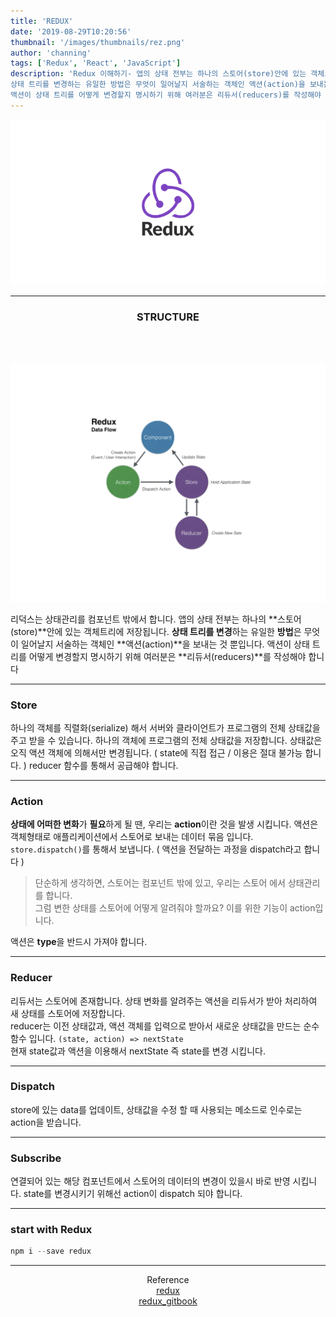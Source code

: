 ```yaml
---
title: 'REDUX'
date: '2019-08-29T10:20:56'
thumbnail: '/images/thumbnails/rez.png'
author: 'channing'
tags: ['Redux', 'React', 'JavaScript']
description: 'Redux 이해하기- 앱의 상태 전부는 하나의 스토어(store)안에 있는 객체트리에 저장됩니다.
상태 트리를 변경하는 유일한 방법은 무엇이 일어날지 서술하는 객체인 액션(action)을 보내는 것 뿐입니다.
액션이 상태 트리를 어떻게 변경할지 명시하기 위해 여러분은 리듀서(reducers)를 작성해야 합니다 '
---
```


![re](./rez.png)

---

<center>

### STRUCTURE

</center>

<br>
<br>

![redux_flow](./rdx.png)

리덕스는 상태관리를 컴포넌트 밖에서 합니다.
앱의 상태 전부는 하나의 **스토어(store)**안에 있는 객체트리에 저장됩니다.
**상태 트리를 변경**하는 유일한 **방법**은 무엇이 일어날지 서술하는 객체인 **액션(action)**을 보내는 것 뿐입니다.
액션이 상태 트리를 어떻게 변경할지 명시하기 위해 여러분은 **리듀서(reducers)**를 작성해야 합니다

---

### Store

하나의 객체를 직렬화(serialize) 해서 서버와 클라이언트가 프로그램의 전체 상태값을 주고 받을 수 있습니다. 하나의 객체에 프로그램의 전체 상태값을 저장합니다.
상태값은 오직 액션 객체에 의해서만 변경됩니다. ( state에 직접 접근 / 이용은 절대 불가능 합니다. ) reducer 함수를 통해서 공급해야 합니다.

---

### Action

**상태에 어떠한 변화**가 **필요**하게 될 땐, 우리는 **action**이란 것을 발생 시킵니다. 액션은 객체형태로 애플리케이션에서 스토어로 보내는 데이터 묶음 입니다. `store.dispatch()`를 통해서 보냅니다. ( 액션을 전달하는 과정을 dispatch라고 합니다 )

> 단순하게 생각하면, 스토어는 컴포넌트 밖에 있고, 우리는 스토어 에서 상태관리를 합니다. <br>그럼 변한 상태를 스토어에 어떻게 알려줘야 할까요? 이를 위한 기능이 action입니다.

액션은 **type**을 반드시 가져야 합니다.

---

### Reducer

리듀서는 스토어에 존재합니다. 상태 변화를 알려주는 액션을 리듀서가 받아 처리하여 새 상태를 스토어에 저장합니다.<br>
reducer는 이전 상태값과, 액션 객체를 입력으로 받아서 새로운 상태값을 만드는 순수 함수 입니다. `(state, action) => nextState`<br> 현재 state값과 액션을 이용해서 nextState 즉 state를 변경 시킵니다.

---

### Dispatch

store에 있는 data를 업데이트, 상태값을 수정 할 때 사용되는 메소드로 인수로는 action을 받습니다.

---

### Subscribe

연결되어 있는 해당 컴포넌트에서 스토어의 데이터의 변경이 있을시 바로 반영 시킵니다. state를 변경시키기 위해선 action이 dispatch 되야 합니다.

---

### start with Redux

```js
npm i --save redux
```

---

<center>

Reference <br>
[redux](https://redux.js.org/introduction/getting-started) <br>
[redux_gitbook](https://lunit.gitbook.io/redux-in-korean/basics/actions)

</center>
